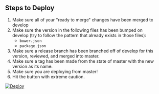 ## Steps to Deploy

1. Make sure all of your "ready to merge" changes have been merged to develop
2. Make sure the version in the following files has been bumped on develop (try to follow the pattern that already exists in those files):
    * `bower.json`
    * `package.json`
3. Make sure a release branch has been branched off of develop for this version, reviewed, and merged into master.
4. Make sure a tag has been made from the state of master with the new version as its name.
5. Make sure you are deploying from master!
6. Hit the button with extreme caution.

[![Deploy](https://www.herokucdn.com/deploy/button.svg)](https://heroku.com/deploy?template=https://github.com/rcoughlin/NFL/tree/master)